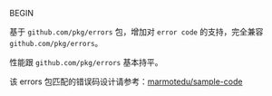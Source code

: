 BEGIN


基于 `github.com/pkg/errors` 包，增加对 `error code` 的支持，完全兼容 `github.com/pkg/errors`。

性能跟 `github.com/pkg/errors` 基本持平。

该 errors 包匹配的错误码设计请参考：[marmotedu/sample-code](https://github.com/marmotedu/sample-code/blob/master/README.md)
